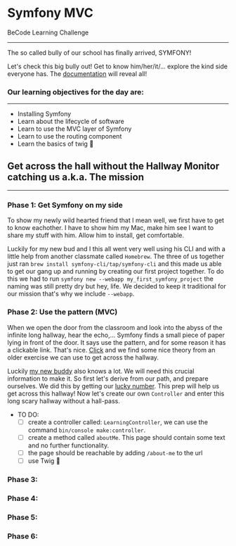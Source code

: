 # Symfony MVC
BeCode Learning Challenge

***

The so called bully of our school has finally arrived, SYMFONY!

Let's check this big bully out! Get to know him/her/it/... explore the kind side everyone has.
The [documentation](https://symfony.com/doc/current/index.html) will reveal all!

### Our learning objectives for the day are:
***
- Installing Symfony
- Learn about the lifecycle of software
- Learn to use the MVC layer of Symfony
- Learn to use the routing component
- Learn the basics of twig 🌿

## Get across the hall without the Hallway Monitor catching us a.k.a. The mission
***

### Phase 1: Get Symfony on my side
To show my newly wild hearted friend that I mean well, we first have to get to know eachother.
I have to show him my Mac, make him see I want to share my stuff with him. Allow him to install, get comfortable.

Luckily for my new bud and I this all went very well using his CLI and with a little help from another classmate called `Homebrew`.
The three of us together just ran `brew install symfony-cli/tap/symfony-cli` and this made us able to get our gang up and running by
creating our first project together. To do this we had to run `symfony new --webapp my_first_symfony_project` the naming was still pretty dry
but hey, life. We decided to keep it traditional for our mission that's why we include `--webapp`.

### Phase 2: Use the pattern (MVC)
When we open the door from the classroom and look into the abyss of the infinite long hallway, hear the echo,...
Symfony finds a small piece of paper lying in front of the door. It says use the pattern, and for some reason it has a clickable link.
That's nice. [Click](https://github.com/becodeorg/ANT-Lamarr-6.35/tree/main/2.The-Hill/php/7.oop-pricecalculator) and we find some
nice theory from an older exercise we can use to get across the hallway.

Luckily [my new buddy](https://symfony.com/doc/current/controller.html) also knows a lot. We will need this crucial information to make it.
So first let's derive from our path, and prepare ourselves. We did this by getting our [lucky number](https://symfony.com/doc/current/page_creation.html).
This prep will help us get across this hallway! Now let's create our own `Controller` and enter this long scary hallway without a hall-pass.

- TO DO:
    - [ ] create a controller called: `LearningController`, we can use the command `bin/console make:controller`.
    - [ ] create a method called `aboutMe`. This page should contain some text and no further functionality.
    - [ ] the page should be reachable by adding `/about-me` to the url
    - [ ] use Twig 🌿

### Phase 3:

### Phase 4:

### Phase 5:

### Phase 6:
